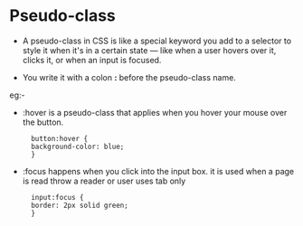 # Pseudo-class

- A pseudo-class in CSS is like a special keyword you add to a selector to style it when it's in a certain state — like when a user hovers over it, clicks it, or when an input is focused.

- You write it with a colon <b>:</b> before the pseudo-class name.

eg:- 
- :hover is a pseudo-class that applies when you hover your mouse over the button.


        button:hover {
        background-color: blue;
        }


- :focus happens when you click into the input box. it is used when a page is read throw a reader or user uses tab only


        input:focus {
        border: 2px solid green;
        }


